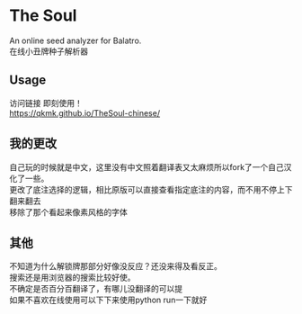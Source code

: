 # The Soul
An online seed analyzer for Balatro.   
在线小丑牌种子解析器  

## Usage
访问链接 即刻使用！  
https://qkmk.github.io/TheSoul-chinese/

## 我的更改
自己玩的时候就是中文，这里没有中文照着翻译表又太麻烦所以fork了一个自己汉化了一些。  
更改了底注选择的逻辑，相比原版可以直接查看指定底注的内容，而不用不停上下翻来翻去  
移除了那个看起来像素风格的字体  

## 其他
不知道为什么解锁牌那部分好像没反应？还没来得及看反正。  
搜索还是用浏览器的搜索比较好使。  
不确定是否百分百翻译了，有哪儿没翻译的可以提  
如果不喜欢在线使用可以下下来使用python run一下就好  
